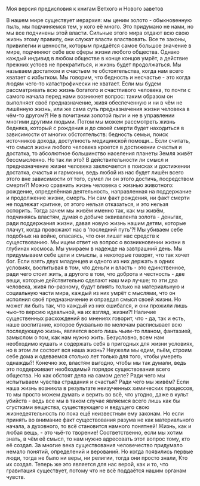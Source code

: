 Моя версия предисловия к книгам Ветхого и Нового заветов

 В нашем мире существует иерархия: мы ценим золото - обыкновенную пыль, мы подчиняемся
тем, у кого её много. Это придумано не нами, но мы все подчинены этой власти. Сильные
этого мира отдают всю свою жизнь этому правилу, они служат власти властвовать. Все те
законы, привилегии и ценности, которым придаётся самое большое значение в мире, 
подчиняют себе все сферы жизни любого общества. Однако каждый индивид в любом обществе
в конце концов умрёт, а действие прежних устоев не прекратиться, и жизнь будет 
продолжаться. 
 Мы называем достатком и счастьем те обстоятельства, когда нам всего хватает с избытком.
Мы говорим, что бедность и несчастье - это когда людям чего-то катастрофически не хватает. 
Если мы будем рассматривать всю жизнь богатого и счастливого человека, то почти с самого 
начала перед нами возникнет вопрос: таким образом он выполняет своё предназначение, живя
обеспеченную и ни в чём не лишённую жизнь, или же сама суть предназначения жизни человека 
в чём-то другом?! Не в почитании золотой пыли и не в управлении многими другими людьми. 
Потом мы можем рассмотреть жизнь бедняка, который с рождения и до своей смерти будет 
находиться в зависимости от многих обстоятельств: бедность семьи, поиск источников дохода, 
доступность медицинской помощи... 
 Если считать, что смысл жизни любого человека кроется в достижении счастья и достатка, 
то абсолютное большинство населения планеты Земля живёт бессмысленно. Но так ли это? В 
действительности ли смысл и предназначение жизни человека заключается в поисках и достижении 
достатка, счастья и гармонии, ведь любой из нас будет лишён всего этого вне зависимости от 
того, сумел ли он этого достичь, посредством смерти?! 
 Можно сравнить жизнь человека с жизнью животного: рождение, определённая деятельность, 
направленная на поддержание и продолжение жизни, смерть. Ни сам факт рождения, ни факт 
смерти не подлежат критике, от этого нельзя отказаться, и это нельзя оспорить. Тогда 
зачем мы живём именно так, как мы живём, подчиняясь властям, думая о добыче эквивалента 
золота - деньгах, ради поддержания жизни, давая новую жизнь нашим детям, которые плачут, 
когда провожают нас в 'последний путь'?! 
 Мы убиваем себе подобных на войне, опасаясь, что они лишат нас средств к существованию. 
Мы ищем ответ на вопрос о возникновении жизни в глубинах космоса. Мы умираем в надежде 
на завтрашний день. Мы придумываем себе цели и смыслы, а некоторые говорят, что так хочет 
бог. 
 Если взять двух младенцев и одного из них держать в одних условиях, воспитывая в том, 
что деньги и власть - это единственное, ради чего стоит жить, а другого в том, что доброта 
и честность - две вещи, которые действительно сделают наш мир лучше; то эти два человека, 
живя по-разному, будут влиять только на материальную и социальную части мира, каждый из них 
умрёт с мыслями, что он исполнил своё предназначение и оправдал смысл своей жизни. Но может 
ли быть так, что каждый из них ошибался, и они прожили лишь чью-то версию идеальной, на их 
взгляд, жизни?! 
 Наличие существенных расхождений во мнениях говорит, что - да, так и есть, наше воспитание, 
которое буквально по мелочам расписывает всю последующую жизнь, является всего лишь чьим-то 
планом, фантазией, замыслом о том, как нам нужно жить. Безусловно, всем нам необходимо 
кушать и содержать себя в пригодных для жизни условиях, но в этом ли состоит вся наша жизнь? 
Неужели мы едим, пьём, строим себе дома и одеваемся столько лет только для того, чтобы умереть 
однажды?! Конечно же, властям выгодно, чтобы мы так думали, ведь это поддерживает необходимый 
порядок существования всего общества. Но как обстоят дела на самом деле? Ради чего мы испытываем 
чувства страдания и счастья? Ради чего мы живём? Если наша жизнь возникла в результате неизученных 
химических процессов, то мы просто можем думать и верить во всё, что угодно, даже в культ убийств - 
ведь все мы в таком случае являемся всего лишь как бы сгустками вещества, существующего и ведущего 
свою жизнедеятельность по пока ещё неизвестным ему законам. Но если принять во внимание факт 
существования разума не как материального начала, а духовного, то всё становится намного понятней! 
 Жизнь, как и любая вещь, - это чьё-то творение! Соответственно, если мы хотим знать, в чём её смысл, 
то нам нужно адресовать этот вопрос тому, кто её создал. За многие века существования человечество 
придумало немало понятий, определений и верований. Но когда появились первые люди, тогда не было ни веры, 
ни религии, тогда они просто знали, Кто их создал. Теперь же это является для нас верой, как и то, что 
гравитация существует, потому что не всё поддаётся нашим органам чувств.

